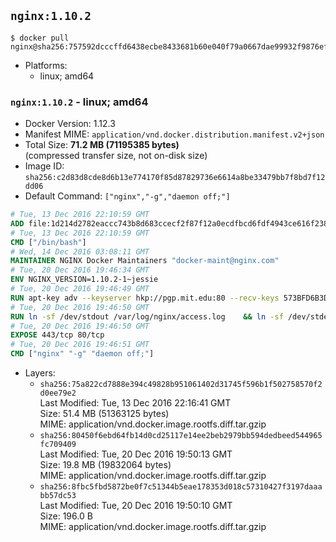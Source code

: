 ## `nginx:1.10.2`

```console
$ docker pull nginx@sha256:757592dcccffd6438ecbe8433681b60e040f79a0667dae99932f9876ef0a68dc
```

-	Platforms:
	-	linux; amd64

### `nginx:1.10.2` - linux; amd64

-	Docker Version: 1.12.3
-	Manifest MIME: `application/vnd.docker.distribution.manifest.v2+json`
-	Total Size: **71.2 MB (71195385 bytes)**  
	(compressed transfer size, not on-disk size)
-	Image ID: `sha256:c2d83d8cde8d6b13e774170f85d87829736e6614a8be33479bb7f8bd7f12dd06`
-	Default Command: `["nginx","-g","daemon off;"]`

```dockerfile
# Tue, 13 Dec 2016 22:10:59 GMT
ADD file:1d214d2782eaccc743b8d683ccecf2f87f12a0ecdfbcd6fdf4943ce616f23870 in / 
# Tue, 13 Dec 2016 22:10:59 GMT
CMD ["/bin/bash"]
# Wed, 14 Dec 2016 03:08:11 GMT
MAINTAINER NGINX Docker Maintainers "docker-maint@nginx.com"
# Tue, 20 Dec 2016 19:46:34 GMT
ENV NGINX_VERSION=1.10.2-1~jessie
# Tue, 20 Dec 2016 19:46:49 GMT
RUN apt-key adv --keyserver hkp://pgp.mit.edu:80 --recv-keys 573BFD6B3D8FBC641079A6ABABF5BD827BD9BF62 	&& echo "deb http://nginx.org/packages/debian/ jessie nginx" >> /etc/apt/sources.list 	&& apt-get update 	&& apt-get install --no-install-recommends --no-install-suggests -y 						ca-certificates 						nginx=${NGINX_VERSION} 						nginx-module-xslt 						nginx-module-geoip 						nginx-module-image-filter 						nginx-module-perl 						nginx-module-njs 						gettext-base 	&& rm -rf /var/lib/apt/lists/*
# Tue, 20 Dec 2016 19:46:50 GMT
RUN ln -sf /dev/stdout /var/log/nginx/access.log 	&& ln -sf /dev/stderr /var/log/nginx/error.log
# Tue, 20 Dec 2016 19:46:50 GMT
EXPOSE 443/tcp 80/tcp
# Tue, 20 Dec 2016 19:46:51 GMT
CMD ["nginx" "-g" "daemon off;"]
```

-	Layers:
	-	`sha256:75a822cd7888e394c49828b951061402d31745f596b1f502758570f2d0ee79e2`  
		Last Modified: Tue, 13 Dec 2016 22:16:41 GMT  
		Size: 51.4 MB (51363125 bytes)  
		MIME: application/vnd.docker.image.rootfs.diff.tar.gzip
	-	`sha256:80450f6ebd64fb14d0cd25117e14ee2beb2979bb594dedbeed544965fc709409`  
		Last Modified: Tue, 20 Dec 2016 19:50:13 GMT  
		Size: 19.8 MB (19832064 bytes)  
		MIME: application/vnd.docker.image.rootfs.diff.tar.gzip
	-	`sha256:8fbc5fbd5872be0f7c51344b5eae178353d018c57310427f3197daaabb57dc53`  
		Last Modified: Tue, 20 Dec 2016 19:50:10 GMT  
		Size: 196.0 B  
		MIME: application/vnd.docker.image.rootfs.diff.tar.gzip
